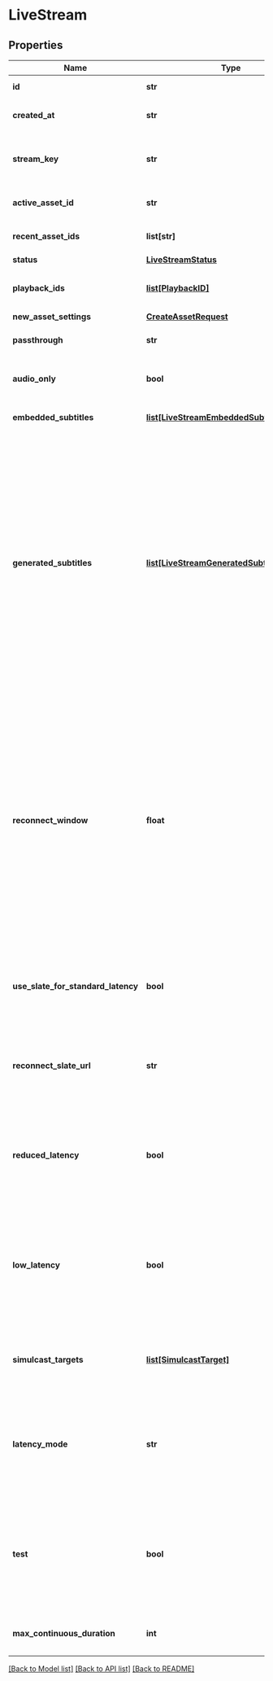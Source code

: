 # LiveStream

## Properties
Name | Type | Description | Notes
------------ | ------------- | ------------- | -------------
**id** | **str** | Unique identifier for the Live Stream. Max 255 characters. | [optional] 
**created_at** | **str** | Time the Live Stream was created, defined as a Unix timestamp (seconds since epoch). | [optional] 
**stream_key** | **str** | Unique key used for streaming to a Mux RTMP endpoint. This should be considered as sensitive as credentials, anyone with this stream key can begin streaming. | [optional] 
**active_asset_id** | **str** | The Asset that is currently being created if there is an active broadcast. | [optional] 
**recent_asset_ids** | **list[str]** | An array of strings with the most recent Assets that were created from this live stream. | [optional] 
**status** | [**LiveStreamStatus**](LiveStreamStatus.md) |  | [optional] 
**playback_ids** | [**list[PlaybackID]**](PlaybackID.md) | An array of Playback ID objects. Use these to create HLS playback URLs. See [Play your videos](https://docs.mux.com/guides/video/play-your-videos) for more details. | [optional] 
**new_asset_settings** | [**CreateAssetRequest**](CreateAssetRequest.md) |  | [optional] 
**passthrough** | **str** | Arbitrary user-supplied metadata set for the asset. Max 255 characters. | [optional] 
**audio_only** | **bool** | The live stream only processes the audio track if the value is set to true. Mux drops the video track if broadcasted. | [optional] 
**embedded_subtitles** | [**list[LiveStreamEmbeddedSubtitleSettings]**](LiveStreamEmbeddedSubtitleSettings.md) | Describes the embedded closed caption configuration of the incoming live stream. | [optional] 
**generated_subtitles** | [**list[LiveStreamGeneratedSubtitleSettings]**](LiveStreamGeneratedSubtitleSettings.md) | Configure the incoming live stream to include subtitles created with automatic speech recognition. Each Asset created from a live stream with &#x60;generated_subtitles&#x60; configured will automatically receive two text tracks. The first of these will have a &#x60;text_source&#x60; value of &#x60;generated_live&#x60;, and will be available with &#x60;ready&#x60; status as soon as the stream is live. The second text track will have a &#x60;text_source&#x60; value of &#x60;generated_live_final&#x60; and will contain subtitles with improved accuracy, timing, and formatting. However, &#x60;generated_live_final&#x60; tracks will not be available in &#x60;ready&#x60; status until the live stream ends. If an Asset has both &#x60;generated_live&#x60; and &#x60;generated_live_final&#x60; tracks that are &#x60;ready&#x60;, then only the &#x60;generated_live_final&#x60; track will be included during playback. | [optional] 
**reconnect_window** | **float** | When live streaming software disconnects from Mux, either intentionally or due to a drop in the network, the Reconnect Window is the time in seconds that Mux should wait for the streaming software to reconnect before considering the live stream finished and completing the recorded asset. **Max**: 1800s (30 minutes).  Reduced and Low Latency streams with a Reconnect Window greater than zero will insert slate media into the recorded asset while waiting for the streaming software to reconnect or when there are brief interruptions in the live stream media. When using a Reconnect Window setting higher than 60 seconds with a Standard Latency stream, we highly recommend enabling slate with the &#x60;use_slate_for_standard_latency&#x60; option.  | [optional] [default to 60]
**use_slate_for_standard_latency** | **bool** | By default, Standard Latency live streams do not have slate media inserted while waiting for live streaming software to reconnect to Mux.  Setting this to true enables slate insertion on a Standard Latency stream. | [optional] [default to False]
**reconnect_slate_url** | **str** | The URL of the image file that Mux should download and use as slate media during interruptions of the live stream media.  This file will be downloaded each time a new recorded asset is created from the live stream.  If this is not set, the default slate media will be used. | [optional] 
**reduced_latency** | **bool** | This field is deprecated. Please use latency_mode instead. Latency is the time from when the streamer transmits a frame of video to when you see it in the player. Set this if you want lower latency for your live stream. See the [Reduce live stream latency guide](https://docs.mux.com/guides/video/reduce-live-stream-latency) to understand the tradeoffs. | [optional] 
**low_latency** | **bool** | This field is deprecated. Please use latency_mode instead. Latency is the time from when the streamer transmits a frame of video to when you see it in the player. Setting this option will enable compatibility with the LL-HLS specification for low-latency streaming. This typically has lower latency than Reduced Latency streams, and cannot be combined with Reduced Latency. | [optional] 
**simulcast_targets** | [**list[SimulcastTarget]**](SimulcastTarget.md) | Each Simulcast Target contains configuration details to broadcast (or \&quot;restream\&quot;) a live stream to a third-party streaming service. [See the Stream live to 3rd party platforms guide](https://docs.mux.com/guides/video/stream-live-to-3rd-party-platforms). | [optional] 
**latency_mode** | **str** | Latency is the time from when the streamer transmits a frame of video to when you see it in the player. Set this as an alternative to setting low latency or reduced latency flags. The Low Latency value is a beta feature. Read more here: https://mux.com/blog/introducing-low-latency-live-streaming/ | [optional] 
**test** | **bool** | True means this live stream is a test live stream. Test live streams can be used to help evaluate the Mux Video APIs for free. There is no limit on the number of test live streams, but they are watermarked with the Mux logo, and limited to 5 minutes. The test live stream is disabled after the stream is active for 5 mins and the recorded asset also deleted after 24 hours. | [optional] 
**max_continuous_duration** | **int** | The time in seconds a live stream may be continuously active before being disconnected. Defaults to 12 hours. | [optional] [default to 43200]

[[Back to Model list]](../README.md#documentation-for-models) [[Back to API list]](../README.md#documentation-for-api-endpoints) [[Back to README]](../README.md)


